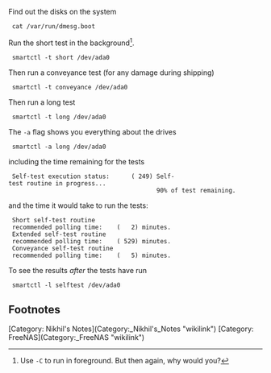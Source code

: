 Find out the disks on the system

` cat /var/run/dmesg.boot`

Run the short test in the background[^1].

` smartctl -t short /dev/ada0`

Then run a conveyance test (for any damage during shipping)

` smartctl -t conveyance /dev/ada0`

Then run a long test

` smartctl -t long /dev/ada0`

The `-a` flag shows you everything about the drives

` smartctl -a long /dev/ada0`

including the time remaining for the tests

` Self-test execution status:      ( 249) Self-test routine in progress...`  
`                                         90% of test remaining.`

and the time it would take to run the tests:

` Short self-test routine`  
` recommended polling time:    (   2) minutes.`  
` Extended self-test routine`  
` recommended polling time:    ( 529) minutes.`  
` Conveyance self-test routine`  
` recommended polling time:    (   5) minutes.`

To see the results *after* the tests have run

` smartctl -l selftest /dev/ada0`

Footnotes
---------

<references markdown="1">
[Category: Nikhil's Notes](Category:_Nikhil's_Notes "wikilink")
[Category: FreeNAS](Category:_FreeNAS "wikilink")

[^1]: Use `-C` to run in foreground. But then again, why would you?
